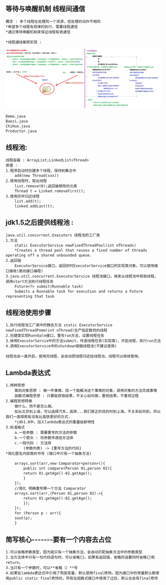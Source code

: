 ## 等待与唤醒机制 线程间通信
	概念 : 多个线程在处理同一个资源，但处理的动作不相同
	*希望多个线程有规律的执行，需要线程通信
	*通过等待唤醒机制来保证线程有效通信

	*线程通线案例实现 :
![](5.png)

	Demo.java
	Baozi.java
	ChiHuo.java
	Productor.java

## 线程池:
	线程容器 : ArrayList;LinkedList<Thread>
	原理 :
	1.程序启动时创建多个线程，保持到集合中
		add(new Thread(xxx))
	2.使用线程时，取出线程
		list.remove(0);返回被移除的元素
		Thread t = Linked.removeFirst();
	3.使用完毕归还线程
		list.add(t);
		linked.addLast(t);

## jdk1.5之后提供线程池 :
	java.util.concurrent.Executors 线程池的工厂类
	1.方法
		static ExecutorService newFixedThreadPool(int nThreads) 
		*Creates a thread pool that reuses a fixed number of threads operating off a shared unbounded queue. 
	2.返回值 
		ExecutorService接口，返回的时ExecutorService接口的实现类对象，可以使用接口接收(面向接口编程)
	3.java.util.concurrent.ExecutorService 线程池接口，用来从线程池中获取线程，调用start方法执行线程任务
		Future<?> submit(Runnable task) 
		Submits a Runnable task for execution and returns a Future representing that task 
## 线程池使用步骤
	1.执行线程池工厂类中的静态方法 static ExecutorService newFixedThreadPomm(int nThread)生产指定数目的线程
	2.创建类实现Runnbale接口，重写run方法，设置线程任务
	3.掉用ExecutorServie中的方法submit，传递线程任务(实现类)，开启线程，执行run方法
	4.调用ExecutorService中的shutdown销毁线程池(不建议使用)

	线程池会一直开启，使用完线程，会自动把线程归还给线程池，线程可以继续使用。

## Lambda表达式
	1.两种思想
		面向对象思想 : 做一件事情，找一个能解决这个事情的对象，调用对象的方法完成事情
		函数式编程思想 : 只要能获取结果，不关心如何做，重视结果，不重视过程
	2.编程思想转换
		做什么，而不是怎么做。
		如从北京到上海，可以选择汽车，高铁...我们真正的目的时到上海，不关系如何到，所以我们一直探索有没有比高铁更好的方式.
		*jdk1.8中，加入lanbda表达式的重量级新特性
	3.标准格式
		a.一些参数 : 需要重写的方法的参数
		b.一个箭头 : 将参数传递给方法体
		c.一段代码 : 方法体 
			(参数列表) -> {重写方法的代码}
	*简化匿名内部类的书写 (接口中只有一个抽象方法) 
		
		arrays.sort(arr,new Comparator<person>(){
			public int compare(Person 01,person 02){
			return 01.getAge()-02.getAge();
			}
		});
		//简化 明确重写哪一个方法 Comparator
		arrays.sort(arr,(Person 01,person 02)->{
			return 01.getAge()-02.getAge();
			});
		});
		for (Person p : arr){
		sout(p);
		}

## 简写核心-------要有一个内容去占位
	1.可以省略参数类型，因为就只有一个抽象方法，会自动匹配抽象方法中的参数类型
	2.当方法体中只有一句代码语句时，可以省略{}。如果有返回值，省略的话要同时省略{}和return。
	3.当只有一个参数时，可以**省略（）**号
	4.如果在lambda表达式中引用了局部变量，默认使用final修饰。因为接口中的常量默认都使用public static final修饰的，所有在函数式接口中使用了过后，默认也会有final修饰

